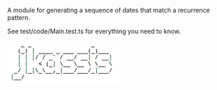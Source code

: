 

A module for generating a sequence of dates that match a recurrence pattern.

See test/code/Main.test.ts for everything you need to know.




![Image of Author](https://raw.githubusercontent.com/jkassis/nexttime/master/mod/Author.png)

